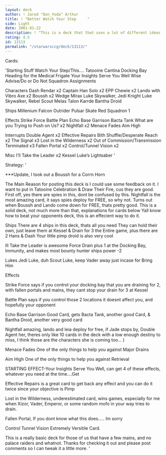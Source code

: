```yaml
---
layout: deck
author: ! Jared "Don_Yoda" Arthur
title: ! "Better Watch Your Step     "
side: Light
date: 2001-01-22
description: ! "This is a deck that that uses a lot of different ideas and some very new ideas, mostly drain and battle"
rating: 4.5
id: 13113
permalink: "/starwarsccg/deck/13113/"
---
```

Cards: 

'Starting Stuff
Watch Your Step/This....
Tatooine
Cantina
Docking Bay
Heading for the Medical Frigate
Your Insights Serve You Well
Wise Advise/Do or Do Not
Squadron Assignments

Characters
Dash Rendar x2
Captain Han Solo x2
EPP Chewie x2
Lando with Vibro Axe x2
Boussh x2
Wedge
Mirax
Luke Skywalker, Jedi Knight
Luke Skywalker, Rebel Scout
Melas
Talon Karrde
Bantha Droid

Ships
Millenium Falcon
Outrider
Pulsar Skate
Red Squadron 1

Effects
Strike Force
Battle Plan
Echo Base Garrison
Bacta Tank
What are you Trying to Push on Us? x2
Nightfall x2
Menace Fades
Aim High

Interrupts
Double Agent x2
Effective Repairs
Bith Shuffle/Desperate Reach x2
The Signal x3
Lost in the Wilderness x2
Out of Commission/Transmission Terminated x3
Fallen Portal x2
Control/Tunnel Vision x2

Misc
I’ll Take the Leader x2
Kessel
Luke’s Lightsaber '

Strategy: '

***Update, I took out a Boussh for a Corrn Horn

The Main Reason for posting this deck is I could use some feedback on it.
I want to put in Tatooine Celebration & Draw Their Fire, cus they are good.
First off, yes there are spies in this, dont be confused by this.
Nightfall is the most amazing card, it says spies deploy for FREE, so why not.
Turns out when Boussh and Lando come down for FREE, thats pretty good.
This is a solid deck, not much more than that, explanations for cards below
Yall know how to beat your opponents deck, this is an effecient way to do it.

Ships
There are 4 ships in this deck, thats all you need
They can hold their own, just leave them at Kessel & Drain for 3 the Entire game, plus there are 2 Hans & Dash
Your little pimp droid is also very cool

Ill Take the Leader is awesome
Force Drain plus 1 at the Docking Bay, Immunity, and makes most bounty hunter ships power -2

Lukes
Jedi Luke, duh
Scout Luke, keep Vader away just incase for Bring Him

Effects

Strike Force says if you control your docking bay that you are draining for 2, with fallen portals and mains, they cant stop your drain for 3 at Kessel

Battle Plan says if you control those 2 locations it doesnt affect you, and hopefully your opponent

Echo Base Garrison Good Card, gets Bacta Tank, another good Card, & Bantha Droid, another very good card

Nightfall amazing, lando and leia deploy for free, if Jade stops by, Double Agent her, theres only like 10 cards in the deck with a low enough destiny to miss, I think those are the characters she is coming too...	)

Menace Fades One of the only things to help you against Major Drains

Aim High One of the only things to help you against Retrieval

STARTING EFFECT-Your Insights Serve You Well, can get 4 of these effects, whatever you need at the time....Get

Effective Repairs is a great card to get back any effect and you can do it twice since your objective is Pimp

Lost in the Wilderness, underestimated card, wins games, especially for me when Xizor, Vader, Emperor, or some random mofo in your way tries to drain.

Fallen Portal, If you dont know what this does..... Im sorry

Control Tunnel Vision Extremely Versitile Card.

This is a really basic deck for those of us that have a few mains, and no palace raiders and whatnot.
Thanks for checking it out and please post comments so I can tweak it a little more.
'
